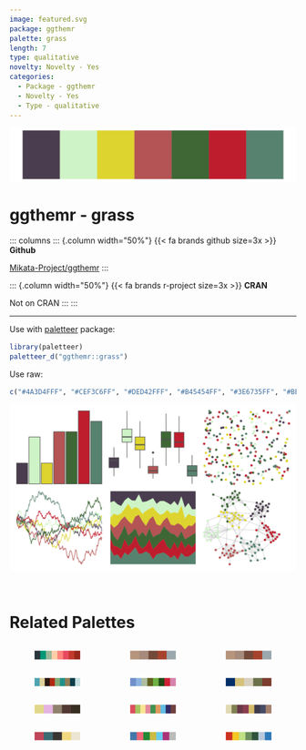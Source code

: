 ```yaml
---
image: featured.svg
package: ggthemr
palette: grass
length: 7
type: qualitative
novelty: Novelty - Yes
categories:
  - Package - ggthemr
  - Novelty - Yes
  - Type - qualitative
---
```


![](featured.svg)

# ggthemr - grass 

::: columns
::: {.column width="50%"}
{{< fa brands github size=3x >}}
**Github**

[Mikata-Project/ggthemr](https://github.com/Mikata-Project/ggthemr)
:::

::: {.column width="50%"}
{{< fa brands r-project size=3x >}}
**CRAN**

Not on CRAN
:::
:::

<hr> 

Use with [paletteer](https://emilhvitfeldt.github.io/paletteer/) package:

```r
library(paletteer)
paletteer_d("ggthemr::grass")
```

Use raw:

```r
c("#4A3D4FFF", "#CEF3C6FF", "#DED42FFF", "#B45454FF", "#3E6735FF", "#BE1D2DFF", "#57826FFF")
``` 

![](examples.png) 

<br>

# Related Palettes

<div class="list" style="display: grid; grid-template-columns: auto auto auto;"> <figure class="figure">
<a href="../../awtools/a_palette/"> <img src="../../awtools/a_palette/featured.svg" style="width: 100%;" class="figure-img"></a>
</figure> <figure class="figure">
<a href="../../ButterflyColors/hamadryas_feronia/"> <img src="../../ButterflyColors/hamadryas_feronia/featured.svg" style="width: 100%;" class="figure-img"></a>
</figure> <figure class="figure">
<a href="../../ButterflyColors/hamadryas_feronia/"> <img src="../../ButterflyColors/hamadryas_feronia/featured.svg" style="width: 100%;" class="figure-img"></a>
</figure> <figure class="figure">
<a href="../../peRReo/buenavista/"> <img src="../../peRReo/buenavista/featured.svg" style="width: 100%;" class="figure-img"></a>
</figure> <figure class="figure">
<a href="../../feathers/princess_parrot/"> <img src="../../feathers/princess_parrot/featured.svg" style="width: 100%;" class="figure-img"></a>
</figure> <figure class="figure">
<a href="../../lisa/JohannesVermeer_1/"> <img src="../../lisa/JohannesVermeer_1/featured.svg" style="width: 100%;" class="figure-img"></a>
</figure> <figure class="figure">
<a href="../../calecopal/coastaldune2/"> <img src="../../calecopal/coastaldune2/featured.svg" style="width: 100%;" class="figure-img"></a>
</figure> <figure class="figure">
<a href="../../peRReo/calle13/"> <img src="../../peRReo/calle13/featured.svg" style="width: 100%;" class="figure-img"></a>
</figure> <figure class="figure">
<a href="../../MoMAColors/Levine1/"> <img src="../../MoMAColors/Levine1/featured.svg" style="width: 100%;" class="figure-img"></a>
</figure> <figure class="figure">
<a href="../../lisa/JoanMiro/"> <img src="../../lisa/JoanMiro/featured.svg" style="width: 100%;" class="figure-img"></a>
</figure> <figure class="figure">
<a href="../../khroma/bright/"> <img src="../../khroma/bright/featured.svg" style="width: 100%;" class="figure-img"></a>
</figure> <figure class="figure">
<a href="../../feathers/eastern_rosella/"> <img src="../../feathers/eastern_rosella/featured.svg" style="width: 100%;" class="figure-img"></a>
</figure> 
</div>
